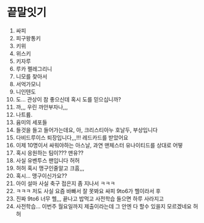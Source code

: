 # 끝말잇기

1. 싸피
1. 피구왕통키
1. 키위
1. 위스키
1. 키자루
1. 루카 펠레그리니
1. 니모를 찾아서
1. 서억가모니
1. 니인텐도
1. 도... 관상이 참 좋으신데 혹시 도를 믿으십니까?
1. 까,,, 우린 까안부자나,,,
1. 나트륨.
1. 윰미의 세포들
1. 들것을 들고 들어가는데요, 아, 크리스티아누 호날두, 부상입니다
1. 다비드루이스 퇴장입니다,,,!!! 레드카드를 받았어요
1. 이제 10명이서 싸워야하는 아스날, 과연 맨체스터 유나이티드를 상대로 어떻
1. 혹시 응원하는 팀이??? 맨유??
1. 사실 유벤투스 팬입니다 허허
1. 허허 혹시 맹구인줄알고 크흠,,,
1. 혹시... 맹구이신가요??
1. 아이 설마 사실 축구 접은지 좀 지나서 ㅋㅋㅋ
1. ㅋㅋㅋ 저도 사실 요즘 바빠서 잘 못봐요 싸피 9to6가 헬이라서 후
1. 진짜 9to6 너무 헬,,, 끝나고 밥먹고 사전학습 들으면 하루 사라지고
1. 사전학습... 이번주 월요일까지 제출이라는데 그 안엔 다 할수 있을지 모르겠네요 허허